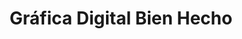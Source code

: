 ---
title: "Gráfica Digital Bien Hecho"
url: /hernandarias/grafica-digital-bien-hecho/
shop: Allgemein
---